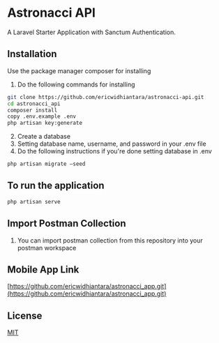 # Astronacci API
A Laravel Starter Application with Sanctum Authentication.

## Installation

Use the package manager composer for installing

1. Do the following commands for installing
```bash
git clone https://github.com/ericwidhiantara/astronacci-api.git
cd astronacci_api
composer install
copy .env.example .env
php artisan key:generate
```

2. Create a database
3. Setting database name, username, and password in your .env file
4. Do the following instructions if you're done setting database in .env
```bash
php artisan migrate —seed
```

## To run the application
```bash
php artisan serve
```

## Import Postman Collection
1. You can import postman collection from this repository into your postman workspace

## Mobile App Link
[https://github.com/ericwidhiantara/astronacci_app.git](https://github.com/ericwidhiantara/astronacci_app.git)

## License
[MIT](https://choosealicense.com/licenses/mit/)
